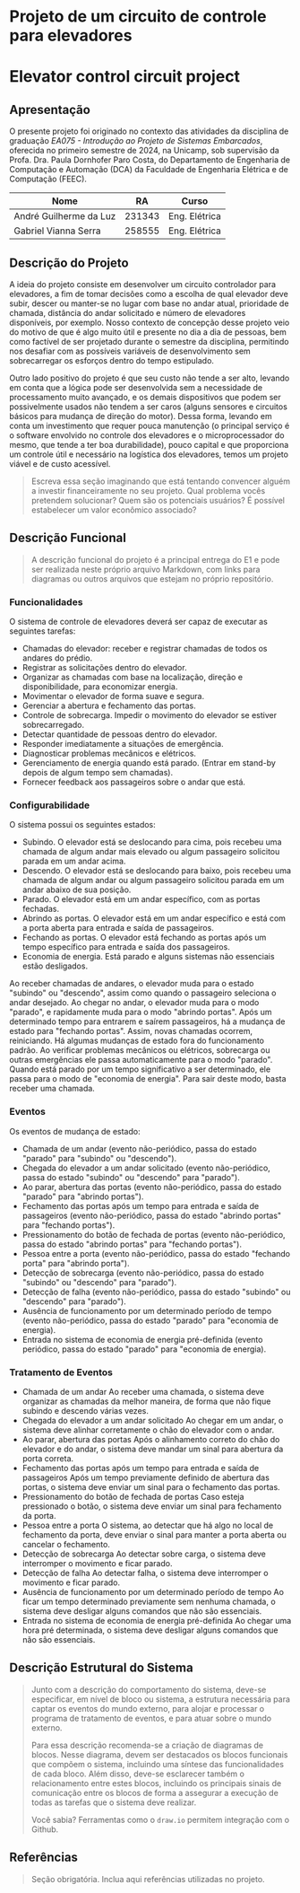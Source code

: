 # Projeto de um circuito de controle para elevadores
# Elevator control circuit project

## Apresentação

O presente projeto foi originado no contexto das atividades da disciplina de graduação *EA075 - Introdução ao Projeto de Sistemas Embarcados*, 
oferecida no primeiro semestre de 2024, na Unicamp, sob supervisão da Profa. Dra. Paula Dornhofer Paro Costa, do Departamento de Engenharia de Computação e Automação (DCA) da Faculdade de Engenharia Elétrica e de Computação (FEEC).

|Nome  | RA | Curso|
|--|--|--|
| André Guilherme da Luz  | 231343  | Eng. Elétrica|
| Gabriel Vianna Serra  | 258555  | Eng. Elétrica|


## Descrição do Projeto
A ideia do projeto consiste em desenvolver um circuito controlador para elevadores, a fim de tomar decisões como a escolha de qual elevador deve subir, descer ou manter-se no lugar com base no andar atual, prioridade de chamada, distância do andar solicitado e número de elevadores disponíveis, por exemplo. Nosso contexto de concepção desse projeto veio do motivo de que é algo muito útil e presente no dia a dia de pessoas, bem como factível de ser projetado durante o semestre da disciplina, permitindo nos desafiar com as possíveis variáveis de desenvolvimento sem sobrecarregar os esforços dentro do tempo estipulado.

Outro lado positivo do projeto é que seu custo não tende a ser alto, levando em conta que a lógica pode ser desenvolvida sem a necessidade de processamento muito avançado, e os demais dispositivos que podem ser possivelmente usados não tendem a ser caros (alguns sensores e circuitos básicos para mudança de direção do motor). Dessa forma, levando em conta um investimento que requer pouca manutenção (o principal serviço é o software envolvido no controle dos elevadores e o microprocessador do mesmo, que tende a ter boa durabilidade), pouco capital e que proporciona um controle útil e necessário na logística dos elevadores, temos um projeto viável e de custo acessível. 
> Escreva essa seção imaginando que está tentando convencer alguém a investir financeiramente no seu projeto.
> Qual problema vocês pretendem solucionar?
> Quem são os potenciais usuários?
> É possível estabelecer um valor econômico associado?


## Descrição Funcional
> A descrição funcional do projeto é a principal entrega do E1 e pode ser realizada neste próprio arquivo Markdown,
> com links para diagramas ou outros arquivos que estejam no próprio repositório.

### Funcionalidades
O sistema de controle de elevadores deverá ser capaz de executar as seguintes tarefas:
  - Chamadas do elevador: receber e registrar chamadas de todos os andares do prédio.
  - Registrar as solicitações dentro do elevador.
  - Organizar as chamadas com base na localização, direção e disponibilidade, para economizar energia.
  - Movimentar o elevador de forma suave e segura.
  - Gerenciar a abertura e fechamento das portas.
  - Controle de sobrecarga. Impedir o movimento do elevador se estiver sobrecarregado.
  - Detectar quantidade de pessoas dentro do elevador.
  - Responder imediatamente a situações de emergência.
  - Diagnosticar problemas mecânicos e elétricos.
  - Gerenciamento de energia quando está parado. (Entrar em stand-by depois de algum tempo sem chamadas).
  - Fornecer feedback aos passageiros sobre o andar que está.
    
    

### Configurabilidade
O sistema possui os seguintes estados:
  - Subindo.
    O elevador está se deslocando para cima, pois recebeu uma chamada de algum andar mais elevado ou algum passageiro solicitou parada em um andar acima.
  - Descendo.
    O elevador está se deslocando para baixo, pois recebeu uma chamada de algum andar ou algum passageiro solicitou parada em um andar abaixo de sua posição.
  - Parado.
    O elevador está em um andar específico, com as portas fechadas.
  - Abrindo as portas.
    O elevador está em um andar específico e está com a porta aberta para entrada e saída de passageiros.
  - Fechando as portas.
    O elevador está fechando as portas após um tempo específico para entrada e saída dos passageiros.
  - Economia de energia.
    Está parado e alguns sistemas não essenciais estão desligados.

Ao receber chamadas de andares, o elevador muda para o estado "subindo" ou "descendo", assim como quando o passageiro seleciona o andar desejado. Ao chegar no andar, o elevador muda para o modo "parado", e rapidamente muda para o modo "abrindo portas". Após um determinado tempo para entrarem e saírem passageiros, há a mudança de estado para "fechando portas". Assim, novas chamadas ocorrem, reiniciando. 
Há algumas mudanças de estado fora do funcionamento padrão. Ao verificar problemas mecânicos ou elétricos, sobrecarga ou outras emergências ele passa automaticamente para o modo "parado". Quando está parado por um tempo significativo a ser determinado, ele passa para o modo de "economia de energia". Para sair deste modo, basta receber uma chamada.


### Eventos
Os eventos de mudança de estado:
  - Chamada de um andar (evento não-periódico, passa do estado "parado" para "subindo" ou "descendo").
  - Chegada do elevador a um andar solicitado (evento não-periódico, passa do estado "subindo" ou "descendo" para "parado").
  - Ao parar, abertura das portas (evento não-periódico, passa do estado "parado" para "abrindo portas").
  - Fechamento das portas após um tempo para entrada e saída de passageiros (evento não-periódico, passa do estado "abrindo portas" para "fechando portas").
  - Pressionamento do botão de fechada de portas (evento não-periódico, passa do estado "abrindo portas" para "fechando portas").
  - Pessoa entre a porta (evento não-periódico, passa do estado "fechando porta" para "abrindo porta").
  - Detecção de sobrecarga (evento não-periódico, passa do estado  "subindo" ou "descendo" para "parado").
  - Detecção de falha (evento não-periódico, passa do estado  "subindo" ou "descendo" para "parado").
  - Ausência de funcionamento por um determinado período de tempo (evento não-periódico, passa do estado "parado" para "economia de energia).
  - Entrada no sistema de economia de energia pré-definida (evento periódico,  passa do estado "parado" para "economia de energia).

### Tratamento de Eventos
  - Chamada de um andar 
    Ao receber uma chamada, o sistema deve organizar as chamadas da melhor maneira, de forma que não fique subindo e descendo várias vezes.
  - Chegada do elevador a um andar solicitado
    Ao chegar em um andar, o sistema deve alinhar corretamente o chão do elevador com o andar.
  - Ao parar, abertura das portas
    Após o alinhamento correto do chão do elevador e do andar, o sistema deve mandar um sinal para abertura da porta correta.
  - Fechamento das portas após um tempo para entrada e saída de passageiros
    Após um tempo previamente definido de abertura das portas, o sistema deve enviar um sinal para o fechamento das portas.
  - Pressionamento do botão de fechada de portas
    Caso esteja pressionado o botão, o sistema deve enviar um sinal para fechamento da porta.
  - Pessoa entre a porta
    O sistema, ao detectar que há algo no local de fechamento da porta, deve enviar o sinal para manter a porta aberta ou cancelar o fechamento.
  - Detecção de sobrecarga
    Ao detectar sobre carga, o sistema deve interromper o movimento e ficar parado.
  - Detecção de falha
    Ao detectar falha, o sistema deve interromper o movimento e ficar parado.
  - Ausência de funcionamento por um determinado período de tempo
    Ao ficar um tempo determinado previamente sem nenhuma chamada, o sistema deve desligar alguns comandos que não são essenciais.
  - Entrada no sistema de economia de energia pré-definida
    Ao chegar uma hora pré determinada, o sistema deve desligar alguns comandos que não são essenciais.

## Descrição Estrutural do Sistema
> Junto com a descrição do comportamento do sistema, deve-se especificar, em nível de bloco ou sistema, a estrutura necessária 
> para captar os eventos do mundo externo, para alojar e processar o programa de tratamento de eventos, e para atuar sobre o mundo externo.
>
> Para essa descrição recomenda-se a criação de diagramas de blocos.
> Nesse diagrama, devem ser destacados os blocos funcionais que compõem o sistema, incluindo uma síntese das funcionalidades de cada bloco.
> Além disso, deve-se esclarecer também o relacionamento entre estes blocos, incluindo os principais sinais de comunicação entre
> os blocos de forma a assegurar a execução de todas as tarefas que o sistema deve realizar.
> 
> Você sabia? Ferramentas como o `draw.io` permitem integração com o Github.
> 

## Referências
> Seção obrigatória. Inclua aqui referências utilizadas no projeto.
